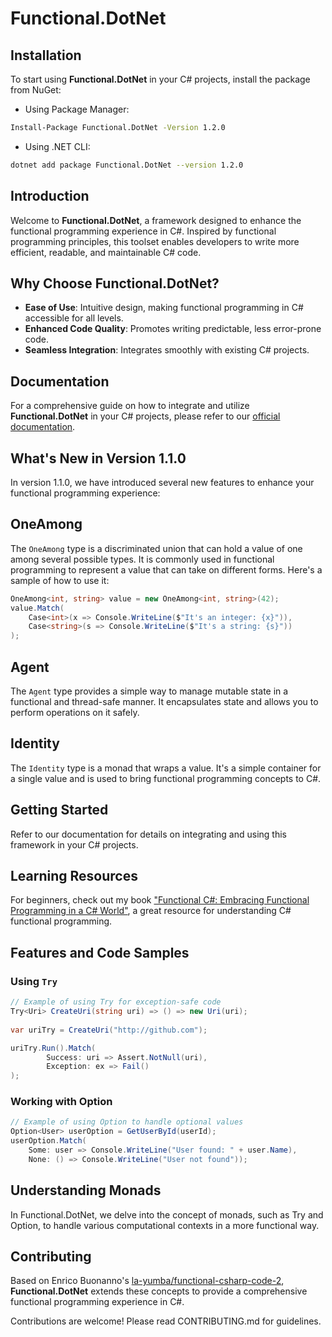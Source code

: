 # Functional.DotNet

## Installation
To start using **Functional.DotNet** in your C# projects, install the package from NuGet:

- Using Package Manager:
```bash
Install-Package Functional.DotNet -Version 1.2.0
```

- Using .NET CLI:
```bash
dotnet add package Functional.DotNet --version 1.2.0

```

## Introduction
Welcome to **Functional.DotNet**, a framework designed to enhance the functional programming experience in C#. Inspired by functional programming principles, this toolset enables developers to write more efficient, readable, and maintainable C# code.

## Why Choose Functional.DotNet?
- **Ease of Use**: Intuitive design, making functional programming in C# accessible for all levels.
- **Enhanced Code Quality**: Promotes writing predictable, less error-prone code.
- **Seamless Integration**: Integrates smoothly with existing C# projects.

## Documentation
For a comprehensive guide on how to integrate and utilize **Functional.DotNet** in your C# projects, please refer to our [official documentation](https://github.com/kinderbueno360/Functional.DotNet/blob/main/doc/DOCUMENTATION.md).

## What's New in Version 1.1.0
In version 1.1.0, we have introduced several new features to enhance your functional programming experience:

## OneAmong
The `OneAmong` type is a discriminated union that can hold a value of one among several possible types. It is commonly used in functional programming to represent a value that can take on different forms. Here's a sample of how to use it:

```csharp
OneAmong<int, string> value = new OneAmong<int, string>(42);
value.Match(
    Case<int>(x => Console.WriteLine($"It's an integer: {x}")),
    Case<string>(s => Console.WriteLine($"It's a string: {s}"))
);
```

## Agent
The `Agent` type provides a simple way to manage mutable state in a functional and thread-safe manner. It encapsulates state and allows you to perform operations on it safely.

## Identity
The `Identity` type is a monad that wraps a value. It's a simple container for a single value and is used to bring functional programming concepts to C#.



## Getting Started
Refer to our documentation for details on integrating and using this framework in your C# projects.

## Learning Resources
For beginners, check out my book ["Functional C#: Embracing Functional Programming in a C# World"](https://www.amazon.de/-/en/Carlos-Bueno/dp/B0C2SW3FHL/ref=sr_1_3?crid=2LFDX227TD7NL&keywords=functional+c%23&qid=1704711844&sprefix=%2Caps%2C91&sr=8-3), a great resource for understanding C# functional programming.

## Features and Code Samples

### Using `Try`
```csharp
// Example of using Try for exception-safe code
Try<Uri> CreateUri(string uri) => () => new Uri(uri);
    
var uriTry = CreateUri("http://github.com");

uriTry.Run().Match(
        Success: uri => Assert.NotNull(uri),
        Exception: ex => Fail()
);
```

### Working with Option
```csharp
// Example of using Option to handle optional values
Option<User> userOption = GetUserById(userId);
userOption.Match(
    Some: user => Console.WriteLine("User found: " + user.Name),
    None: () => Console.WriteLine("User not found"));
```


## Understanding Monads
In Functional.DotNet, we delve into the concept of monads, such as Try and Option, to handle various computational contexts in a more functional way.

## Contributing

Based on Enrico Buonanno's [la-yumba/functional-csharp-code-2](https://github.com/la-yumba/functional-csharp-code-2), **Functional.DotNet** extends these concepts to provide a comprehensive functional programming experience in C#.

Contributions are welcome! Please read CONTRIBUTING.md for guidelines.